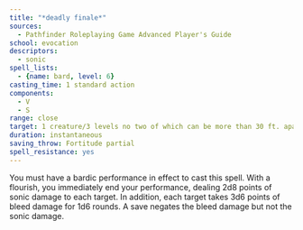 ```yaml
---
title: "*deadly finale*"
sources:
  - Pathfinder Roleplaying Game Advanced Player's Guide
school: evocation
descriptors:
  - sonic
spell_lists:
  - {name: bard, level: 6}
casting_time: 1 standard action
components:
  - V
  - S
range: close
target: 1 creature/3 levels no two of which can be more than 30 ft. apart
duration: instantaneous
saving_throw: Fortitude partial
spell_resistance: yes
---
```


You must have a bardic performance in effect to cast this spell. With a flourish, you immediately end your performance, dealing 2d8 points of sonic damage to each target. In addition, each target takes 3d6 points of bleed damage for 1d6 rounds. A save negates the bleed damage but not the sonic damage.

